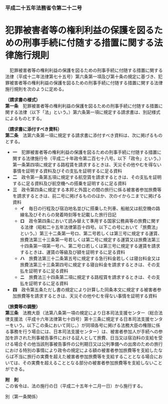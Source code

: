 ### 平成二十五年法務省令第二十二号  
# 犯罪被害者等の権利利益の保護を図るための刑事手続に付随する措置に関する法律施行規則  
　犯罪被害者等の権利利益の保護を図るための刑事手続に付随する措置に関する法律（平成十二年法律第七十五号）第六条第一項及び第十条の規定に基づき、犯罪被害者等の権利利益の保護を図るための刑事手続に付随する措置に関する法律施行規則を次のように定める。  
  
**（請求書の様式）**  
**第一条**　犯罪被害者等の権利利益の保護を図るための刑事手続に付随する措置に関する法律（以下「法」という。）第六条第一項に規定する請求書は、別記様式によるものとする。  
  
**（請求書に添付すべき資料）**  
**第二条**　法第六条第一項に規定する請求書に添付すべき資料は、次に掲げるものとする。  
* **一**　犯罪被害者等の権利利益の保護を図るための刑事手続に付随する措置に関する法律施行令（平成二十年政令第二百七十八号。以下「政令」という。）第一条第四項に規定する路程賃を請求するときは、天災その他やむを得ない事情を証明する資料及びその支払を証明するに足る資料  
* **二**　政令第一条第五項に規定する航空賃を請求するときは、その支払を証明するに足る資料及び航空機への搭乗を証明するに足る資料  
* **三**　政令第四条に規定する本邦と外国との間の旅行に係る被害者参加旅費等を請求するときは、前二号に掲げるもののほか、次のイからニまでに掲げる資料  
	* **イ**　毎日の行程及び宿泊地名並びに搭乗した列車、船舶又は航空機の路線名及びそれらの発着時刻等を記載した旅行日記  
	* **ロ**　政令第四条において読み替えて準用する国家公務員等の旅費に関する法律（昭和二十五年法律第百十四号。以下この号において「旅費法」という。）第三十二条第一号ロ、第二号若しくは第三号に規定する運賃、旅費法第三十三条第一号若しくは第二号に規定する運賃又は旅費法第三十四条第一項第一号ハ、第二号ロ若しくは第三号に規定する運賃を請求するときは、運賃の等級及び額を証明するに足る資料  
	* **ハ**　旅費法第三十二条第五号に規定する急行料金若しくは寝台料金又は旅費法第三十三条第四号に規定する寝台料金を請求するときは、その支払を証明するに足る資料  
	* **ニ**　旅費法三十四条第二項に規定する路程賃を請求するときは、その支払を証明するに足る資料  
* **四**　政令第五条ただし書の規定により計算した同条本文に規定する被害者参加旅費等を請求するときは、天災その他やむを得ない事情を証明する資料  
  
**（旅費等の調整）**  
**第三条**　法務大臣（法第八条第一項の規定により日本司法支援センター（総合法律支援法（平成十六年法律第七十四号）第十三条に規定する日本司法支援センターをいう。以下この条において同じ。）が同項各号に掲げる法務大臣の権限に係る事務を行う場合には、日本司法支援センター）は、被害者参加人が手続への参加を許された刑事被告事件における証人として旅費、日当又は宿泊料の支給を受ける場合その他当該刑事被告事件の公判期日又は公判準備への出席のための旅行における特別の事情により政令の規定による額の被害者参加旅費等を支給したならば不当に旅行の実費を超えた被害者参加旅費等を支給することとなる場合においては、その実費を超えることとなる部分の被害者参加旅費等を支給しないことができる。  
  
**附　則**  
この省令は、法の施行の日（平成二十五年十二月一日）から施行する。  
  
別（第一条関係）  

          
        